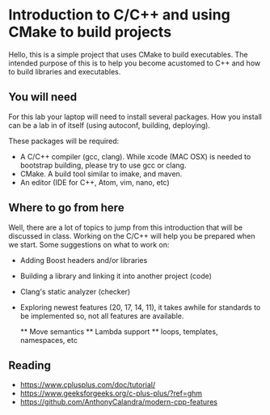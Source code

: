 # Introduction to C/C++ and using CMake to build projects

Hello, this is a simple project that uses CMake to build executables. The 
intended purpose of this is to help you become acustomed to C++ and how
to build libraries and executables. 

## You will need

For this lab your laptop will need to install several packages. How you 
install can be a lab in of itself (using autoconf, building, deploying).

These packages will be required:

  * A C/C++ compiler (gcc, clang). While xcode (MAC OSX) is needed 
    to bootstrap building, please try to use gcc or clang.
  * CMake. A build tool similar to imake, and maven.
  * An editor (IDE for C++, Atom, vim, nano, etc)

## Where to go from here

Well, there are a lot of topics to jump from this introduction that will
be discussed in class. Working on the C/C++ will help you be prepared 
when we start. Some suggestions on what to work on:

   * Adding Boost headers and/or libraries
   * Building a library and linking it into another project (code)
   * Clang's static analyzer (checker)
   * Exploring newest features (20, 17, 14, 11), it takes awhile for 
     standards to be implemented so, not all features are available. 

     ** Move semantics
     ** Lambda support
     ** loops, templates, namespaces, etc

## Reading

  * https://www.cplusplus.com/doc/tutorial/
  * https://www.geeksforgeeks.org/c-plus-plus/?ref=ghm
  * https://github.com/AnthonyCalandra/modern-cpp-features
